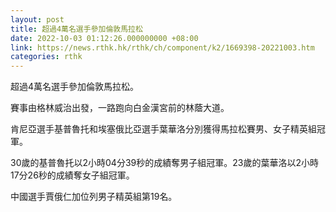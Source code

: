 ```yaml
---
layout: post
title: 超過4萬名選手參加倫敦馬拉松
date: 2022-10-03 01:12:26.000000000 +08:00
link: https://news.rthk.hk/rthk/ch/component/k2/1669398-20221003.htm
categories: rthk
---
```


超過4萬名選手參加倫敦馬拉松。

賽事由格林威治出發，一路跑向白金漢宮前的林蔭大道。

肯尼亞選手基普魯托和埃塞俄比亞選手葉華洛分別獲得馬拉松賽男、女子精英組冠軍。

30歲的基普魯托以2小時04分39秒的成績奪男子組冠軍。23歲的葉華洛以2小時17分26秒的成績奪女子組冠軍。

中國選手賈俄仁加位列男子精英組第19名。

